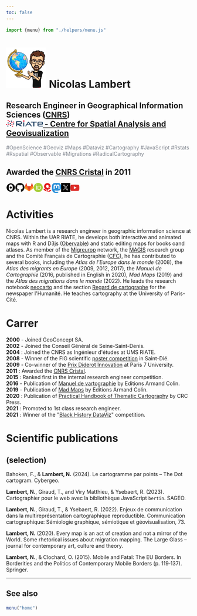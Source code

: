 ```yaml
---
toc: false
---
```


<link rel="stylesheet" href="css/style.css">

```js
import {menu} from "./helpers/menu.js"
```

<div class = "hero"><h1> <img src="images/nico.jpg" width="110px"></img> Nicolas Lambert</h1></div>
<div class = "hero"><h2>Research Engineer in Geographical Information Sciences (<a href ="https://www.cnrs.fr" target = "_BLANK">CNRS</a>)<br/>
<a href = "https://riate.cnrs.fr/" target = "_BLANK"><img src="images/riate_red_high.png" width="100px"></img> - Centre for Spatial Analysis and Geovisualization</a>
</div>

<div class="note" label style="color:#838891">#OpenScience #Geoviz #Maps #Dataviz #Cartography #JavaScript #Rstats #Rspatial #Observable #Migrations #RadicalCartography</div>


<div class = "hero"><h2>Awarded the <a href ="https://www.cnrs.fr/sites/default/files/download-file/LambertN.pdf" target = "_BLANK">CNRS Cristal</a> in 2011</h2></div>

<div class="grid grid-cols-4" style="vertical-align: middle; display: flex;">
  <a href ="https://observablehq.com/@neocartocnrs" target="_BLANK"><div class="card">
<img src ="images/qq4vXsM7-80x80.png" width="25px"></img>
  </div></a>
    <a href ="https://github.com/neocarto" target="_BLANK"><div class="card">
<img src ="images/github.png" width="25px"></img>
  </div></a>
  <a href ="https://gitlab.huma-num.fr/nlambert" target="_BLANK"><div class="card">
<img src ="images/GitLab_Logo.svg-300x277.png" width="25px"></img></div></a>
  <a href ="https://orcid.org/0000-0003-4976-6560" target="_BLANK"><div class="card">
<img src ="images/orcid-logo.png" width="25px"></img>
  </div></a>
  <a href ="https://neocarto.hypotheses.org/" target="_BLANK"><div class="card">
<img src ="images/hypothese.png" width="25px"></img>
  </div></a>
  <a href ="https://vis.social/@neocarto" target="_BLANK"><div class="card">
 <img src ="images/mastodon.png" width="25px"></img>
  </div></a>
  <a href ="https://twitter.com/neocartocnrs" target="_BLANK"><div class="card">
    <img src ="images/X.jpg" width="25px"></img>
  </div></a>
  <a href ="https://www.youtube.com/channel/UCoZLDHWvG1cp4h6IH4nIegQ" target="_BLANK"><div class="card">
   <img src ="images/youtube.png" width="25px"></img>
  </div></a>
</div>

# Activities

Nicolas Lambert is a research engineer in geographic information science at CNRS. Within the UAR RIATE, he develops both interactive and animated maps with R and D3js ([Obervable](https://observablehq.com/@neocartocnrs?tab=profile)) and static editing maps for books oand atlases. As member of the [Migreurop](https://migreurop.org/) network, the [MAGIS](https://github.com/magisAR9) research group and the Comité Français de Cartographie ([CFC](https://www.lecfc.fr/)), he has contributed to several books, including the *Atlas de l'Europe dans le monde* (2008), the *Atlas des migrants en Europe* (2009, 2012, 2017), the *Manuel de Cartographie* (2016, published in English in 2020), *Mad Maps* (2019) and the *Atlas des migrations dans le monde* (2022). He leads the research notebook [neocarto](https://neocarto.hypotheses.org/) and the section [Regard de cartographe](https://www.humanite.fr/mot-cle/regard-de-cartographe) for the newspaper l'Humanité. He teaches cartography at the University of Paris-Cité.

# Carrer

<b>2000</b> - Joined GeoConcept SA.<br/><b>2002</b> - Joined the Conseil Général de Seine-Saint-Denis.<br/><b>2004</b> : Joined the CNRS as Ingénieur d'études at UMS RIATE.<br/><b>2008</b> - Winner of the FIG scientific <a href ="http://mappemonde-archive.mgm.fr/num20/fig08/fig08401.html#:~:text=Mourir%20aux%20fronti%C3%A8res%20de%20l'Europe&text=R%C3%A9alis%C3%A9%20pour%20la%2019e,%2D%20Europe%20in%20the%20World">poster competition</a>  in Saint-Dié.<br/><b>2009</b> - Co-winner of the [Prix Diderot Innovation](https://blog.espci.fr/actualites/files/2009/11/EFort-PrixDiderot2009.pdf)  at Paris 7 University.<br/><b>2011</b> : Awarded the [CNRS Cristal](http://www.cnrs.fr/sites/default/files/download-file/LambertN.pdf).<br/>**2015** : Ranked first in the internal research engineer competition.<br/><b>2016</b> - Publication of [Manuel de vartographie](https://www.armand-colin.com/manuel-de-cartographie-principes-methodes-applications-9782200612856) by Editions Armand Colin.<br><b>2019</b> - Publication of [Mad Maps](https://www.armand-colin.com/mad-maps-latlas-qui-va-changer-votre-vision-du-monde-9782200625825)  by Editions Armand Colin.<br/>**2020** : Publication of [Practical Handbook of Thematic Cartography](https://www.taylorfrancis.com/books/practical-handbook-thematic-cartography-nicolas-lambert-christine-zanin/10.1201/9780429291968) by CRC Press.<br/>**2021** : Promoted to 1st class research engineer.<br><b>2021</b> : Winner of the "[Black History DataViz](https://observablehq.com/@observablehq/announcing-the-black-history-dataviz-contest-winners)" competition.


# Scientific publications 

##  (selection)

Bahoken, F., & <b>Lambert, N.</b> (2024). Le cartogramme par points – The Dot cartogram. Cybergeo.

<b>Lambert, N.</b>, Giraud, T., and Viry Matthieu, & Ysebaert, R. (2023). Cartographier pour le web avec la bibliothèque JavaScript `bertin`. SAGEO.

<b>Lambert, N.</b>, Giraud, T., & Ysebaert, R. (2022). Enjeux de communication dans la multireprésentation cartographique reproductible. Communication cartographique: Sémiologie graphique, sémiotique et géovisualisation, 73.

<b>Lambert, N.</b> (2020). Every map is an act of creation and not a mirror of the World. Some rhetorical issues about migration mapping. The Large Glass – journal for contemporary art, culture and theory.

<b>Lambert, N.</b>, & Clochard, O. (2015). Mobile and Fatal: The EU Borders. In Borderities and the Politics of Contemporary Mobile Borders (p. 119‑137). Springer.

<hr/>

## See also
```js
menu("home")
```
